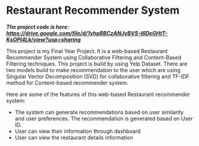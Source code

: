 # Restaurant Recommender System
***The project code is here: https://drive.google.com/file/d/1vhpRBCzANJvBVS-I6DeGHtT-KsOPl4Lk/view?usp=sharing***

This project is my Final Year Project. It is a web-based Restaurant Recommender System using Collaborative Filtering and Content-Based Filtering techniques. This project is build by using Yelp Dataset. There are two models build to make recommendation to the user which are using Singular Vector Decomposition (SVD) for collaborative filtering and TF-IDF method for Content-based recommender system. 

Here are some of the features of this web-based Restaurant recommender system: 
- The system can generate recommendations based on user similarity and user preferences. The recommendation is generated based on User ID. 
- User can view their information through dashboard
- User can view the restaurant details information

